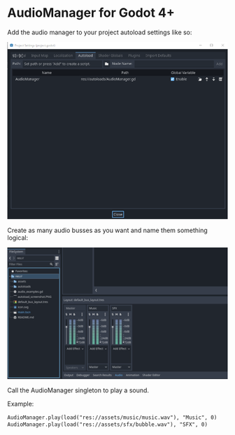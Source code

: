 # AudioManager for Godot 4+
 
Add the audio manager to your project autoload settings like so:

![Autoload Settings](https://github.com/nicoviarnes/AudioManager/blob/main/autoload_screenshot1.PNG)

Create as many audio busses as you want and name them something logical:
	
![Audio Bus Settings](https://github.com/nicoviarnes/AudioManager/blob/main/audio_bus_screenshot.PNG)

Call the AudioManager singleton to play a sound.

Example: 
```
AudioManager.play(load("res://assets/music/music.wav"), "Music", 0)
AudioManager.play(load("res://assets/sfx/bubble.wav"), "SFX", 0)
```
